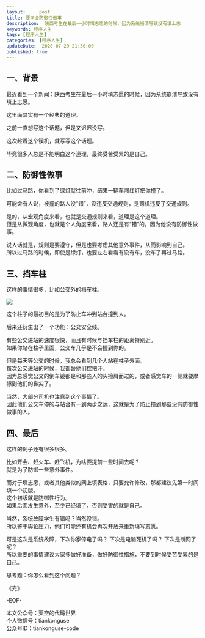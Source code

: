 ```yaml
---   
layout:     post  
title: 要学会防御性做事  
description:  陕西考生在最后一小时填志愿的时候，因为系统崩溃导致没有填上志   
keywords: 程序人生  
tags: [程序人生]    
categories: [程序人生]  
updateDate:  2020-07-29 21:30:00  
published: true  
---  
```




## 一、背景   


最近看到一个新闻：陕西考生在最后一小时填志愿的时候，因为系统崩溃导致没有填上志愿。  


这里面其实有一个经典的道理。  


之前一直想写这个话题，但是又迟迟没写。  


这次趁着这个锲机，就写写这个话题。  


毕竟很多人总是不能明白这个道理，最终受苦受累的是自己。  


## 二、防御性做事  


比如过马路，你看到了绿灯就往前冲，结果一辆车闯红灯把你撞了。  


可能会有人说，被撞的路人没“错”，没违反交通规则，是司机违反了交通规则。  


是的，从宏观角度来看，也就是交通规则来看，道理是这个道理。  
但是从微观角度，也就是个人角度来看，路人还是有“错”的，因为他没有防御性做事。  


说人话就是，规则是要遵守，但是也要考虑其他意外事件，从而影响到自己。  
所以过马路的时候，即使是绿灯，也要左右看看有没有车，没车了再过马路。  


## 三、挡车柱  


这样的事情很多，比如公交外的挡车柱。


![](https://res2020.tiankonguse.com/images/2020/07/29/001.png)  


这个柱子的最初目的是为了防止车冲到站台撞到人。  


后来还衍生出了一个功能：公交安全线。  


有些公交进站的速度很快，而且有时候与挡车柱的距离特别近。  
如果你站在柱子里面，公交车几乎是不会撞到你的。  


但是每天等公交的时候，我总会看到几个人站在柱子外面。  
每次公交进站的时候，我都替他们捏把汗。  
因为总感觉公交的倒车镜都是和那些人的头擦肩而过的，或者感觉车的一侧就要摩擦到他们的鼻尖了。  


当然，大部分司机也注意到这个事情了。  
因此他们公交车停的与站台有一到两步之远，这就是为了防止撞到那些没有防御性做事的人。  


## 四、最后  


这样的例子还有很多很多。  


比如开会、赶火车、赶飞机，为啥要提前一些时间去呢？  
就是为了防御一些意外事件。  


而对于填志愿，或者其他类似的网上填表格，只要允许修改，那都建议先第一时间填一个初版。  
这个初版就是防御性行为。  
如果后面发生意外，至少已经填了，否则受害的就是自己。  


当然，系统故障学生有错吗？当然没错。  
所以鉴于舆论压力，他们可能还有机会再次开放来重新填写志愿。  


可是这次是系统故障，下次你家停电了吗？ 下次是电脑死机了吗？ 下次是断网了呢？  
所以重要的事情建议大家多做好准备，做好防御性措施，不要到时候受苦受累的是自己。  


思考题：你怎么看到这个问题？  


《完》  


-EOF-  



本文公众号：天空的代码世界  
个人微信号：tiankonguse  
公众号ID：tiankonguse-code  
  

